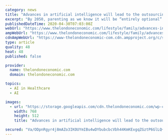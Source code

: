 ```yaml
---
category: news
title: "Advances in artificial intelligence will lead to the outsourcing of parenting within 30 years"
excerpt: "By 2050, parenting as we know it will be “entirely optional” with robots and monitoring systems powered by sophisticated machine learning able to care for children from birth"
publishedDateTime: 2020-04-30T07:03:00Z
webUrl: "https://www.thelondoneconomic.com/lifestyle/family/advances-in-artificial-intelligence-will-lead-to-the-outsourcing-of-parenting-within-30-years/29/04/"
ampWebUrl: "https://www.thelondoneconomic.com/lifestyle/family/advances-in-artificial-intelligence-will-lead-to-the-outsourcing-of-parenting-within-30-years/29/04/amp/"
cdnAmpWebUrl: "https://www-thelondoneconomic-com.cdn.ampproject.org/c/s/www.thelondoneconomic.com/lifestyle/family/advances-in-artificial-intelligence-will-lead-to-the-outsourcing-of-parenting-within-30-years/29/04/amp/"
type: article
quality: 48
heat: 48
published: false

provider:
  name: thelondoneconomic.com
  domain: thelondoneconomic.com

topics:
  - AI in Healthcare
  - AI

images:
  - url: "https://storage.googleapis.com/cdn.thelondoneconomic.com/wp-content/uploads/2020/04/af413677-toddler-vr-300dpi-scaled-768x512.jpg"
    width: 768
    height: 512
    title: "Advances in artificial intelligence will lead to the outsourcing of parenting within 30 years"

secured: "Va/ODpnRgyr4j8mAZo3IKOUYmIBu4wDYbubcbcVbh44KmKExgqZGztP6GlLQ+BQT1st6TSEc4c4o1IIHZhcFbgU7QiMecqZEs0bZbqy1+/e8Z7l6H3jRD0xpsjFpmLq418dD9VMMD1M0dyFaGB9rRbFtSbuEJwPqydQm7bsG513nlYh1Lmv9HscgDy/BD5Dk8ZHqSfZ8PS6n4BEOJlChSPCQopP9fBe+gIF87NQi9QmSd2hVA2nFQ5yAO7NOlKlaSgNoRt5fKEKRcEL5lRj2Lt4/rZ1pSqzl2NJKoHz4qe6PgA5ISgHHS04P3tiK+F9G;IZ9skJRZ5nsi4CW6v8eRbg=="
---
```


